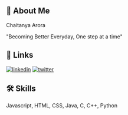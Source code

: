 
## 🚀 About Me
Chaitanya Arora

"Becoming Better Everyday, One step at a time"


## 🔗 Links
[![linkedin](https://img.shields.io/badge/linkedin-0A66C2?style=for-the-badge&logo=linkedin&logoColor=white)](https://www.linkedin.com/in/ichaitanya/)
[![twitter](https://img.shields.io/badge/twitter-1DA1F2?style=for-the-badge&logo=twitter&logoColor=white)](https://twitter.com/ChaitamaSenju)


## 🛠 Skills
Javascript, HTML, CSS, Java, C, C++, Python


